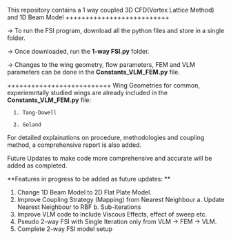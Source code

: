 This repository contains a 1 way coupled 3D CFD(Vortex Lattice Method) and 1D Beam Model
++++++++++++++++++++++++++

-> To run the FSI program, download all the python files and store in a single folder. 

-> Once downloaded, run the **1-way FSI.py** folder. 

-> Changes to the wing geometry, flow parameters, FEM and VLM parameters can be done in the **Constants_VLM_FEM.py** file. 

++++++++++++++++++++++++++
Wing Geometries for common, experiemntally studied wings are already included in the **Constants_VLM_FEM.py** file:

      1. Tang-Dowell
      
      2. Goland


For detailed explainations on procedure, methodologies and coupling method, a comprehensive report is also added. 

Future Updates to make code more comprehensive and accurate will be added as completed. 

**Features in progress to be added as future updates: **

1. Change 1D Beam Model to 2D Flat Plate Model.
2. Improve Coupling Strategy (Mapping) from Nearest Neighbour
      a. Update Nearest Neighbour to RBF
      b. Sub-iterations
3. Improve VLM code to include Viscous Effects, effect of sweep etc. 
4. Pseudo 2-way FSI with Single Iteration only from VLM -> FEM -> VLM.
5. Complete 2-way FSI model setup 

   
